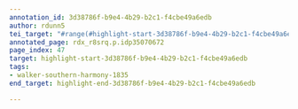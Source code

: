 ```yaml
---
annotation_id: 3d38786f-b9e4-4b29-b2c1-f4cbe49a6edb
author: rdunn5
tei_target: "#range(#highlight-start-3d38786f-b9e4-4b29-b2c1-f4cbe49a6edb, #highlight-end-3d38786f-b9e4-4b29-b2c1-f4cbe49a6edb)"
annotated_page: rdx_r8srq.p.idp35070672
page_index: 47
target: highlight-start-3d38786f-b9e4-4b29-b2c1-f4cbe49a6edb
tags:
- walker-southern-harmony-1835
end_target: highlight-end-3d38786f-b9e4-4b29-b2c1-f4cbe49a6edb

---
```

